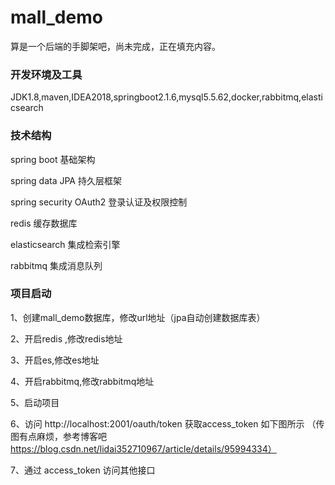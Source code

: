 # mall_demo
算是一个后端的手脚架吧，尚未完成，正在填充内容。

### 开发环境及工具

JDK1.8,maven,IDEA2018,springboot2.1.6,mysql5.5.62,docker,rabbitmq,elasticsearch

### 技术结构

spring boot                 基础架构

spring data JPA             持久层框架

spring security OAuth2      登录认证及权限控制

redis                       缓存数据库

elasticsearch               集成检索引擎

rabbitmq                    集成消息队列


### 项目启动
1、创建mall_demo数据库，修改url地址（jpa自动创建数据库表）

2、开启redis ,修改redis地址

3、开启es,修改es地址

4、开启rabbitmq,修改rabbitmq地址

5、启动项目

6、访问 http://localhost:2001/oauth/token 获取access_token 如下图所示
（传图有点麻烦，参考博客吧 https://blog.csdn.net/lidai352710967/article/details/95994334）

7、通过 access_token 访问其他接口



